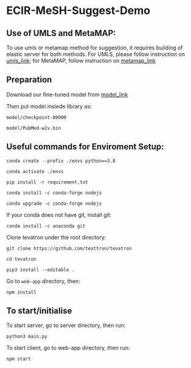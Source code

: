# ECIR-MeSH-Suggest-Demo

## Use of UMLS and MetaMAP:

To use umls or metamap method for suggestion, it requires building of elastic server for both methods. For UMLS, please follow instruction on [umls_link](https://github.com/ielab/elastic-umls); for MetaMAP, follow instruction on [metamap_link](https://lhncbc.nlm.nih.gov/ii/tools/MetaMap/documentation/Installation.html)


## Preparation
Download our fine-tuned model from [model_link](https://drive.google.com/drive/folders/1VF5yeYgHnFtaspWGZNAsUIp-kQyHUzsI?usp=sharing)

Then put model insiede library as:
```
model/checkpoint-80000

model/PubMed-w2v.bin
```


## Useful commands for Enviroment Setup:

`conda create --prefix ./envs python==3.8`

`conda activate ./envs`

`pip install -r requirement.txt`


`conda install -c conda-forge nodejs`

`conda upgrade -c conda-forge nodejs`


If your conda does not have git, install git:

`conda install -c anaconda git`

Clone tevatron under the root directory:

`git clone https://github.com/texttron/tevatron`

`cd tevatron`

`pip3 install --editable .`

Go to `web-app` directory, then:

`npm install`


## To start/initialise

To start server, go to server directory, then run:

`python3 main.py`

To start client, go to web-app directory, then run:

`npm start`






